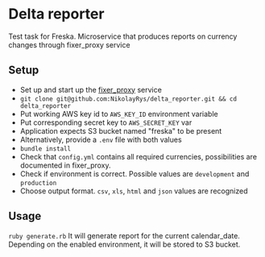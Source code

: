 # Delta reporter
Test task for Freska.
Microservice that produces reports on currency changes through fixer_proxy service


## Setup
* Set up and start up the [fixer_proxy](https://github.com/NikolayRys/fixer_proxy) service
* `git clone git@github.com:NikolayRys/delta_reporter.git && cd delta_reporter`
* Put working AWS key id to `AWS_KEY_ID` environment variable
* Put corresponding secret key to `AWS_SECRET_KEY` var
* Application expects S3 bucket named "freska" to be present
* Alternatively, provide a `.env` file with both values
* `bundle install`
* Check that `config.yml` contains all required currencies, possibilities are documented in fixer_proxy.
* Check if environment is correct. Possible values are `development` and `production`
* Choose output format. `csv`, `xls`, `html` and `json` values are recognized

## Usage
`ruby generate.rb`
It will generate report for the current calendar_date.
Depending on the enabled environment, it will be stored to S3 bucket.


